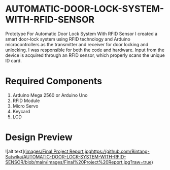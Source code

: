 # AUTOMATIC-DOOR-LOCK-SYSTEM-WITH-RFID-SENSOR
Prototype For Automatic Door Lock System With RFID Sensor
I created a smart door-lock system using RFID technology and Arduino microcontrollers as the transmitter and receiver for door locking and unlocking. I was responsible for both the code and hardware. Input from the device is acquired through an RFID sensor, which properly scans the unique ID card.
# Required Components
1. Arduino Mega 2560 or Arduino Uno
2. RFID Module
3. Micro Servo
4. Keycard
5. LCD
# Design Preview
![alt text]([images/Final Project Report.jpg](https://github.com/Bintang-Satwika/AUTOMATIC-DOOR-LOCK-SYSTEM-WITH-RFID-SENSOR/blob/main/images/Final%20Project%20Report.jpg)https://github.com/Bintang-Satwika/AUTOMATIC-DOOR-LOCK-SYSTEM-WITH-RFID-SENSOR/blob/main/images/Final%20Project%20Report.jpg?raw=true)

